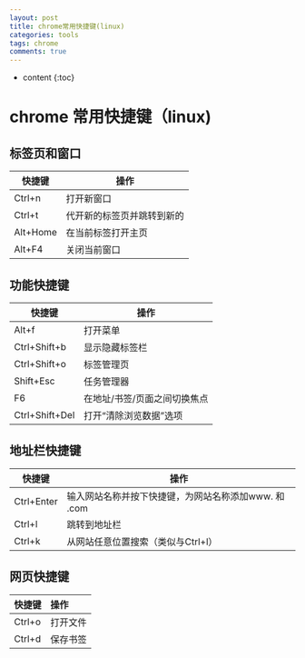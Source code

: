 ```yaml
---
layout: post
title: chrome常用快捷键(linux)
categories: tools
tags: chrome
comments: true
---
```


* content
{:toc}

# chrome 常用快捷键（linux)

## 标签页和窗口

快捷键   | 操作
--------|------
Ctrl+n  | 打开新窗口
Ctrl+t  | 代开新的标签页并跳转到新的
Alt+Home| 在当前标签打开主页
Alt+F4  | 关闭当前窗口

## 功能快捷键

快捷键   | 操作
--------|------
Alt+f        | 打开菜单
Ctrl+Shift+b | 显示隐藏标签栏
Ctrl+Shift+o | 标签管理页
Shift+Esc    | 任务管理器
F6           | 在地址/书签/页面之间切换焦点
Ctrl+Shift+Del | 打开“清除浏览数据”选项

## 地址栏快捷键

快捷键   | 操作
--------|------
Ctrl+Enter| 输入网站名称并按下快捷键，为网站名称添加www. 和 .com
Ctrl+l    | 跳转到地址栏
Ctrl+k    | 从网站任意位置搜索（类似与Ctrl+l）

## 网页快捷键

| 快捷键          | 操作           |
| :------------- | :------------- |
| Ctrl+o         | 打开文件       |
| Ctrl+d         | 保存书签       |
